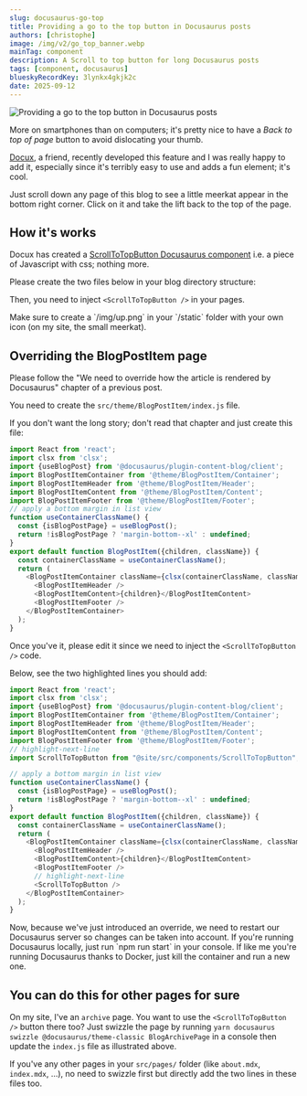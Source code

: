 ```yaml
---
slug: docusaurus-go-top
title: Providing a go to the top button in Docusaurus posts
authors: [christophe]
image: /img/v2/go_top_banner.webp
mainTag: component
description: A Scroll to top button for long Docusaurus posts
tags: [component, docusaurus]
blueskyRecordKey: 3lynkx4gkjk2c
date: 2025-09-12
---
```


<!-- cspell:ignore  -->

![Providing a go to the top button in Docusaurus posts](/img/v2/go_top_banner.webp)

More on smartphones than on computers; it's pretty nice to have a *Back to top of page* button to avoid dislocating your thumb.

[Docux](http://docuxlab.com/), a friend, recently developed this feature and I was really happy to add it, especially since it's terribly easy to use and adds a fun element; it's cool.

Just scroll down any page of this blog to see a little meerkat appear in the bottom right corner. Click on it and take the lift back to the top of the page.

<!-- truncate -->

## How it's works

Docux has created a [ScrollToTopButton Docusaurus component](https://github.com/Juniors017/docux-blog/tree/main/src/components/ScrollToTopButton) i.e. a piece of Javascript with css; nothing more.

Please create the two files below in your blog directory structure:

<Snippet filename="src/components/ScrollToTopButton/index.js" source="src/components/ScrollToTopButton/index.js" />

<Snippet filename="src/components/ScrollToTopButton/styles.module.css" source="src/components/ScrollToTopButton/styles.module.css" />

Then, you need to inject `<ScrollToTopButton />` in your pages.

<AlertBox variant="info" title="">
Make sure to create a `/img/up.png` in your `/static` folder with your own icon (on my site, the small meerkat).

</AlertBox>

## Overriding the BlogPostItem page

Please follow the "<Link to="/blog/docusaurus-bluesky-share/#we-need-to-override-how-the-article-is-rendered-by-docusaurus">We need to override how the article is rendered by Docusaurus</Link>" chapter of a previous post.

You need to create the `src/theme/BlogPostItem/index.js` file.

If you don't want the long story; don't read that chapter and just create this file:

<Snippet filename="src/theme/BlogPostItem/index.js">

```js
import React from 'react';
import clsx from 'clsx';
import {useBlogPost} from '@docusaurus/plugin-content-blog/client';
import BlogPostItemContainer from '@theme/BlogPostItem/Container';
import BlogPostItemHeader from '@theme/BlogPostItem/Header';
import BlogPostItemContent from '@theme/BlogPostItem/Content';
import BlogPostItemFooter from '@theme/BlogPostItem/Footer';
// apply a bottom margin in list view
function useContainerClassName() {
  const {isBlogPostPage} = useBlogPost();
  return !isBlogPostPage ? 'margin-bottom--xl' : undefined;
}
export default function BlogPostItem({children, className}) {
  const containerClassName = useContainerClassName();
  return (
    <BlogPostItemContainer className={clsx(containerClassName, className)}>
      <BlogPostItemHeader />
      <BlogPostItemContent>{children}</BlogPostItemContent>
      <BlogPostItemFooter />
    </BlogPostItemContainer>
  );
}
```

</Snippet>

Once you've it, please edit it since we need to inject the `<ScrollToTopButton />` code.

Below, see the two highlighted lines you should add:

<Snippet filename="src/theme/BlogPostItem/index.js">

```js
import React from 'react';
import clsx from 'clsx';
import {useBlogPost} from '@docusaurus/plugin-content-blog/client';
import BlogPostItemContainer from '@theme/BlogPostItem/Container';
import BlogPostItemHeader from '@theme/BlogPostItem/Header';
import BlogPostItemContent from '@theme/BlogPostItem/Content';
import BlogPostItemFooter from '@theme/BlogPostItem/Footer';
// highlight-next-line
import ScrollToTopButton from "@site/src/components/ScrollToTopButton";

// apply a bottom margin in list view
function useContainerClassName() {
  const {isBlogPostPage} = useBlogPost();
  return !isBlogPostPage ? 'margin-bottom--xl' : undefined;
}
export default function BlogPostItem({children, className}) {
  const containerClassName = useContainerClassName();
  return (
    <BlogPostItemContainer className={clsx(containerClassName, className)}>
      <BlogPostItemHeader />
      <BlogPostItemContent>{children}</BlogPostItemContent>
      <BlogPostItemFooter />
      // highlight-next-line
      <ScrollToTopButton />
    </BlogPostItemContainer>
  );
}
```

</Snippet>

<AlertBox variant="caution" title="We need to restart Docusaurus">
Now, because we've just introduced an override, we need to restart our Docusaurus server so changes can be taken into account.

</AlertBox>

<AlertBox variant="info" title="Run npm run start">
If you're running Docusaurus locally, just run `npm run start` in your console.
If like me you're running Docusaurus thanks to Docker, just kill the container and run a new one.

</AlertBox>

## You can do this for other pages for sure

On my site, I've an `archive` page. You want to use the `<ScrollToTopButton />` button there too? Just swizzle the page by running `yarn docusaurus swizzle @docusaurus/theme-classic BlogArchivePage` in a console then update the `index.js` file as illustrated above.

If you've any other pages in your `src/pages/` folder (like `about.mdx`, `index.mdx`, ...), no need to swizzle first but directly add the two lines in these files too.
